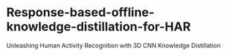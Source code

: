 # Response-based-offline-knowledge-distillation-for-HAR
Unleashing Human Activity Recognition with 3D CNN Knowledge Distillation
